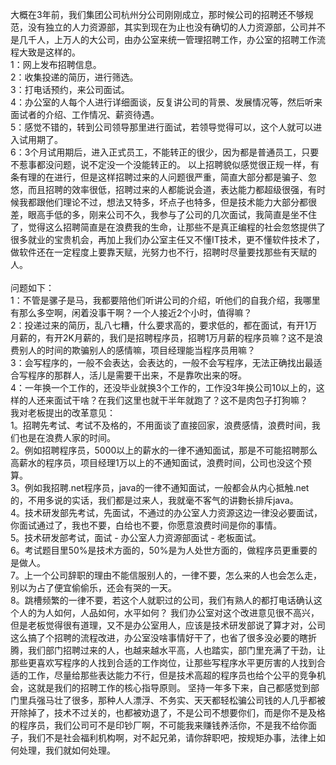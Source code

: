 大概在3年前，我们集团公司杭州分公司刚刚成立，那时候公司的招聘还不够规范，没有独立的人力资源部，其实到现在为止也没有确切的人力资源部，公司并不是几千人，上万人的大公司，由办公室来统一管理招聘工作，办公室的招聘工作流程大致是这样的。<br>1：网上发布招聘信息。<br>2：收集投递的简历，进行筛选。<br>3：打电话预约，来公司面试。<br>4：办公室的人每个人进行详细面谈，反复讲公司的背景、发展情况等，然后听来面试者的介绍、工作情况、薪资待遇。<br>5：感觉不错的，转到公司领导那里进行面试，若领导觉得可以，这个人就可以进入试用期了。<br>6：3个月试用期后，进入正式员工，不能转正的很少，因为都是普通员工，只要不惹事都没问题，说不定没一个没能转正的。
以上招聘貌似感觉很正规一样，有条有理的在进行，但是这样招聘过来的人问题很严重，简直大部分都是骗子、忽悠，而且招聘的效率很低，招聘过来的人都能说会道，表达能力都超级很强，有时候我都跟他们理论不过，想法又特多，坏点子也特多，但是技术能力大部分都很差，眼高手低的多，刚来公司不久，我参与了公司的几次面试，我简直是坐不住了，觉得这么招聘简直是在浪费我的生命，让那些不是真正编程的社会忽悠提供了很多就业的宝贵机会，再加上我们办公室主任又不懂IT技术，更不懂软件技术了，做软件还在一定程度上要靠天赋，光努力也不行，招聘时尽量要找那些有天赋的人。<br><br>问题如下：<br>1：不管是骡子是马，我都要陪他们听讲公司的介绍，听他们的自我介绍，我哪里有那么多空啊，闲着没事干啊？一个人接近2个小时，值得嘛？<br>2：投递过来的简历，乱八七糟，什么要求高的，要求低的，都在面试，有开1万月薪的，有开2K月薪的，我们是招聘程序员，招聘1万月薪的程序员嘛？这不是浪费别人的时间的欺骗别人的感情嘛，项目经理能当程序员用嘛？<br>3：会写程序的，一般不会表达，会表达的，一般不会写程序，无法正确找出最适合写程序的那群人，活儿是需要干出来，不是靠吹出来的呀。<br>4：一年换一个工作的，还没毕业就换3个工作的，工作没3年换公司10以上的，这样的人还来面试干啥？在我们这里也就干半年就跑了？这不是肉包子打狗嘛？
<br>我对老板提出的改革意见：<br>1。招聘先考试、考试不及格的，不用面谈了直接回家，浪费感情，浪费时间，我们也是在浪费人家的时间。<br>2。例如招聘程序员，5000以上的薪水的一律不通知面试，那是不可能招聘那么高薪水的程序员，项目经理1万以上的不通知面试，浪费时间，公司也没这个预算。<br>3。例如我招聘.net程序员，java的一律不通知面试，一般都会从内心抵触.net的，不用多说的实话，我们都是过来人，我就毫不客气的讲覅长排斥java。<br>4。技术研发部先考试，先面试，不通过的办公室人力资源这边一律没必要面试，你面试通过了，我也不要，白给也不要，你愿意浪费时间是你的事情。<br>5。技术研发部考试，面试 - 办公室人力资源部面试 - 老板面试。<br>6。考试题目里50%是技术方面的，50%是为人处世方面的，做程序员更重要的是做人。<br>7。上一个公司辞职的理由不能信服别人的，一律不要，怎么来的人也会怎么走，别以为占了便宜偷偷乐，还会有哭的一天。<br>8。跳槽频繁的一律不要，若这个人就职过的公司，我们有熟人的都打电话确认这个人的为人如何，人品如何，水平如何？
我们办公室对这个改进意见很不高兴，但是老板觉得很有道理，又不是办公室用人，应该是技术研发部说了算才对，公司这么搞了个招聘的流程改进，办公室没啥事情好干了，也省了很多没必要的瞎折腾，我们部门招聘过来的人，也越来越水平高，人也踏实，部门里充满了干劲，让那些更喜欢写程序的人找到合适的工作岗位，让那些写程序水平更厉害的人找到合适的工作，尽量给那些表达能力不行，但是技术高超的程序员也给个公平的竞争机会，这就是我们的招聘工作的核心指导原则。
坚持一年多下来，自己都感觉到部门里兵强马壮了很多，那种人人漂浮、不务实、天天都轻松骗公司钱的人几乎都被开除掉了，技术不过关的，也都被劝退了，不是公司不想要你们，而是你不是及格的程序员，我们公司可不是印钞厂啊，不可能我来赚钱养活你，不是我不给你面子，我们不是社会福利机构啊，对不起兄弟，请你辞职吧，按规矩办事，法律上如何处理，我们就如何处理。<br>
